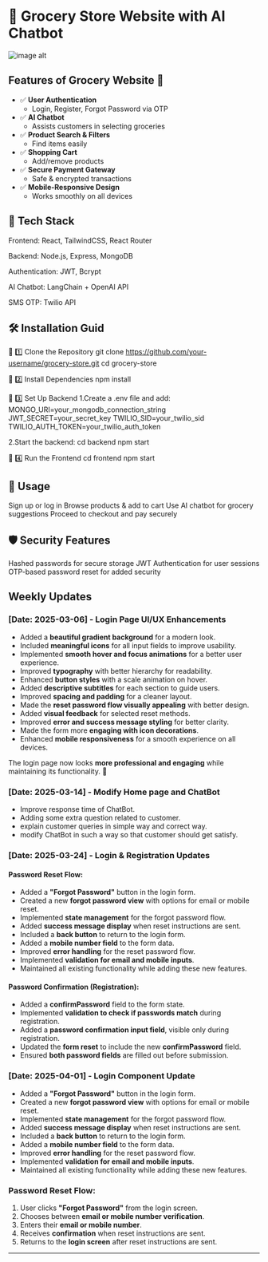 # 🛒 Grocery Store Website with AI Chatbot

![image alt](https://github.com/riyasah0963/Computer2003/blob/master/Screenshot.jpg?raw=true)


## Features of Grocery Website 🛒

- ✅ **User Authentication**
  - Login, Register, Forgot Password via OTP  
- ✅ **AI Chatbot**
  - Assists customers in selecting groceries  
- ✅ **Product Search & Filters**
  - Find items easily  
- ✅ **Shopping Cart**
  - Add/remove products  
- ✅ **Secure Payment Gateway**
  - Safe & encrypted transactions  
- ✅ **Mobile-Responsive Design**
  - Works smoothly on all devices  


## 📌 Tech Stack
Frontend: React, TailwindCSS, React Router

Backend: Node.js, Express, MongoDB

Authentication: JWT, Bcrypt

AI Chatbot: LangChain + OpenAI API

SMS OTP: Twilio API

## 🛠️ Installation Guid
🔹 1️⃣ Clone the Repository
git clone https://github.com/your-username/grocery-store.git
cd grocery-store

🔹 2️⃣ Install Dependencies
npm install

🔹 3️⃣ Set Up Backend
1.Create a .env file and add:
MONGO_URI=your_mongodb_connection_string
JWT_SECRET=your_secret_key
TWILIO_SID=your_twilio_sid
TWILIO_AUTH_TOKEN=your_twilio_auth_token

2.Start the backend:
cd backend
npm start

🔹 4️⃣ Run the Frontend
cd frontend
npm start

## 🎯 Usage
Sign up or log in
Browse products & add to cart
Use AI chatbot for grocery suggestions
Proceed to checkout and pay securely

## 🛡️ Security Features
Hashed passwords for secure storage
JWT Authentication for user sessions
OTP-based password reset for added security


## Weekly Updates

### [Date: 2025-03-06] - Login Page UI/UX Enhancements  

- Added a **beautiful gradient background** for a modern look.  
- Included **meaningful icons** for all input fields to improve usability.  
- Implemented **smooth hover and focus animations** for a better user experience.  
- Improved **typography** with better hierarchy for readability.  
- Enhanced **button styles** with a scale animation on hover.  
- Added **descriptive subtitles** for each section to guide users.  
- Improved **spacing and padding** for a cleaner layout.  
- Made the **reset password flow visually appealing** with better design.  
- Added **visual feedback** for selected reset methods.  
- Improved **error and success message styling** for better clarity.  
- Made the form more **engaging with icon decorations**.  
- Enhanced **mobile responsiveness** for a smooth experience on all devices.  

The login page now looks **more professional and engaging** while maintaining its functionality. 🚀  


### [Date: 2025-03-14] - Modify Home page and ChatBot
- Improve response time of ChatBot.
- Adding some extra question related to customer.
- explain customer queries in simple way and correct way.
- modify ChatBot in such a way so that customer should get satisfy. 

### [Date: 2025-03-24] - Login & Registration Updates  

#### Password Reset Flow:  
- Added a **"Forgot Password"** button in the login form.  
- Created a new **forgot password view** with options for email or mobile reset.  
- Implemented **state management** for the forgot password flow.  
- Added **success message display** when reset instructions are sent.  
- Included a **back button** to return to the login form.  
- Added a **mobile number field** to the form data.  
- Improved **error handling** for the reset password flow.  
- Implemented **validation for email and mobile inputs**.  
- Maintained all existing functionality while adding these new features.  

#### Password Confirmation (Registration):  
- Added a **confirmPassword** field to the form state.  
- Implemented **validation to check if passwords match** during registration.  
- Added a **password confirmation input field**, visible only during registration.  
- Updated the **form reset** to include the new **confirmPassword** field.  
- Ensured **both password fields** are filled out before submission.  


### [Date: 2025-04-01] - Login Component Update

- Added a **"Forgot Password"** button in the login form.  
- Created a new **forgot password view** with options for email or mobile reset.  
- Implemented **state management** for the forgot password flow.  
- Added **success message display** when reset instructions are sent.  
- Included a **back button** to return to the login form.  
- Added a **mobile number field** to the form data.  
- Improved **error handling** for the reset password flow.  
- Implemented **validation for email and mobile inputs**.  
- Maintained all existing functionality while adding these new features.  

### Password Reset Flow:

1. User clicks **"Forgot Password"** from the login screen.  
2. Chooses between **email or mobile number verification**.  
3. Enters their **email or mobile number**.  
4. Receives **confirmation** when reset instructions are sent.  
5. Returns to the **login screen** after reset instructions are sent.  

---

